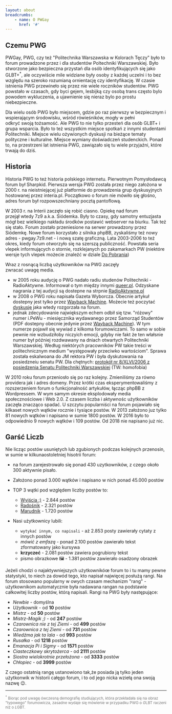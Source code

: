 ```yaml
---
layout: about
breadcrumbs:
    - name: O PWGay
      href: '#'
---
```

## Czemu PWG

PWGay, PWG, czy też "Politechnika Warszawska w Kolorach Tęczy" było to forum prowadzone przez i dla studentów Poltechniki Warszawskiej. Było stworzone jako bezpieczna przystań dla osób identyfikujących się jako GLBT+<sup>*</sup>, ale oczywiście mile widziane były osoby z każdej uczelni i to bez względu na szeroko rozumianą ornientację czy identyfikację. W czasie istnienia PWG przewineło się przez nie wiele roczników studentów. PWG powstało w czasach, gdy byci gejem, lesbijką czy osobą trans często bylo powodem wykluczenia, a ujawnienie się nieraz bylo po prostu niebezpieczne.

Dla wielu osób PWG było miejscem, gdzie po raz pierwszy w bezpiecznym i wspierającym środowisku, wśród rówieśników, mogły w pełni odkryć swoją tożsamość. Ale PWG to nie tylko przesteń dla osób GLBT+ i grupa wsparcia. Było to też wszystkim miejsce spotkań z innymi studentami Politechniki. Miejsce wielu ożywionych dyskusji na bieżące tematy polityczne i kulturalne. Miejsce wymiany doświadczeń studenckich. Ponad to, na przestrzeni lat istnienia PWG, zawiązało się tu wiele przyjaźni, które trwają do dziś. 

## Historia

Historia PWG to też historia polskiego internetu. Pierwotnym Pomysłodawcą forum był Sharpkid. Pierwsza wersja PWG została przez niego założona w 2000 r. na nieistniejącej już platformie do prowadzenia grup dyskusyjnych hostowanej przez interia.pl. Początkowo o forum nie mówiło się głośno, adres forum był rozpowszechniany pocztą pantoflową. 

W 2003 r. na Interii zaczęło się robić ciasno. Opiekę nad forum przejął wtedy 7z9 a.k.a. Siódemka. Były to czasy, gdy samotny entuzjasta mógł bez wielkiego nakładu środków postawić webserver na biurku. Tak też się stało. Forum zostało przeniesione na serwer prowadzony przez Siódemkę. Nowe forum korzystało z silnika phpBB, zyskaliśmy też nowy adres - pwgay.7z9.net - i nową szatę graficzną. Lata 2003-2006 to też okres, kiedy forum otworzyło się na szerszą publiczność. Powstała seria vlepek informujących o stornie, rozklejanych po zakamarkach PW (niektóre wersje tych vlepek możecie znaleźć w dziale [Do Pobrania](/downloads.html))

Wraz z rosnącą liczbą użytkowników na PWG zaczęły zwracać uwagę media.
* w 2005 roku audycję o PWG nadało radiu studenów Politechniki - RadioAktywne. Informował o tym między innymi [queer.pl](https://queer.pl/news/189414/radioaktywna-audycja-o-homoseksualizmie-i-homofobii). Odzyskane nagrania z tej audycji są dostepne na strpnie [RadioAktywne.pl]()
* w 2008 o PWG roku napisała Gazeta Wyborcza. Obecnie artykuł dostepny jest tylko przez [Wayback Machine](https://web.archive.org/web/20081203103147/http://miasta.gazeta.pl/warszawa/1,95190,5990477,Homoseksualisci_z_Politechniki_zalozyli_portal.html). Możecie też poczytać [dyskusję](/thread/1957/index.html) jaka wtedy rozgorzała na forum.
* jednak zdecydowanie największym echem odbił się tzw. "różowy" numer i.PeWu - miesięcznika wydawanego przez Samorząd Studentów (PDF dostepny obecnie jedynie przez [Wayback Machine](https://web.archive.org/web/20131223222541/http://ipewu.pl/arch/ipewu_nr_26.pdf)). W tym numerze pojawił się wywiad z kilkoma forumowiczami. To samo w sobie pewnie nie wzbudziłoby niczyich emocji, gdyby nie fakt że ten włałsnie numer był później rozdwawany na dniach otwartych Politechniki Warszawskiej. Według niektórych pracowników PW takie treści w politechnicznym medium "występowały przeciwko wartościom". Sprawa została eskalwoana do JM rektora PW i była dyskutowania na posiedzneiu senatu PW. Dla chętnych: [protokół nr 8/XLVI/2006 z posiedzenia Senatu Politechniki Warszawskiej](https://www.bip.pw.edu.pl/content/download/1508/8104/file/8_protokol.pdf) (TW: homofobia)

W 2010 roku forum przeniosło się po raz kolejny. Zmieniliśmy za równo providera jak i adres domeny. Przez krótki czas eksperymentowaliśmy z rozszerzeniem forum o funkcjonalność artykułów, łącząc phpBB z Wordpressem. W wym samym okresie eksplodowały media społecznościowe i Web 2.0. Z czasem liczba i aktywnośc użytkowników zaczęła znacząco spadać. U szczytu popularniści na forum pojawiało się kilkaset nowych wątków rocznie i tysiące postów. W 2013 założono juz tylko 81 nowych wątków i napisano w sumie 1800 postów. W 2016 było to odpowiednio 9 nowych wątków i 109 postów. Od 2018 nie napisano już nic.

## Garść Liczb

Nie licząc postów usuniętych lub zgubionych podczas kolejnych przenosin, w sumie w kilkunaostoletniej hisotrii forum:

* na forum zarejestrowało się ponad 430 uzytkowników, z czego około 300 aktywnie pisało.
* Założono ponad 3.000 wątków i napisano w nich ponad 45.000 postów
* TOP 3 wątki pod względem liczby postów to:

  * [Wyjścia ;)](/thread/2844/index.html) - 2.844 postów 
  * [Radośnik](/thread/1944/index.html) - 2.321 postów
  * [Marudnik](/thread/1720/index.html) - 1.720 postów

* Nasi użytkownicy lubili:

  * `wytykać innym, co napisali` - aż 2.853 posty zawierały cytaty z innych postów
  * _mówić z emfazą_ - ponad 2.100 postów zawierało tekst zformatowany jako kursywa
  * **krzyczeć** - 2.081 postów zawiera pogrubiony tekst
  * pismo obrazkowe :framed_picture: - 1.381 postów zawierało osadzony obrazek

Jeżeli chodzi o najaktywniejszych użytkownikóœ forum to i tu mamy pewne statystyki, to niech za dowód tego, kto napisał najwięcej posłużą rangi. Na forum stosowano popularny w owych czasam mechanizm "rang" - użytkownikom automatycznie była nadawana rangan na podstawie całkowitej liczby postów, którą napisali. Rangi na PWG były następujące:

* _Newbie_ - domyślna
* _Użytkownik_ - od **10** postów
* _Mistrz_ - od **50** postów
* _Mistrz-Magik ;)_ - od **247** postów
* _Czarownica nie z tej Ziemi_ - od **499** postów
* _Czarownica z tej Ziemi_ - od **731** postów
* _Wiedźma jak ta lala_ - od **993** postów
* _Rusałka_ - od **1218** postów
* _Emanacja Pi i Sigmy_ - od **1571** postów
* _Ciasteczkowy skrytożerca_ - od **2111** postów
* _Siostra wielokrotnie przełożona_ - od **3333** postów
* _Chłopiec_ - od **3999** postów

Z czego ostatnią rangę ustanowiono tak,że posiada ją tylko jeden użytkonwik w historii całęgo forum, i to od jego nicka wziełą ona swoją nazwę :wink:.

<hr />
<span style="font-size: smaller; color: #777"><sup>*</sup> Biorąc pod uwagę ówczesną demografię studiujących, która przekładała się na obraz "typowego" forumowicza, zasadne wydaje się mówienie w przypadku PWG o <EM>G</EM>LBT raczeni niż o <EM>L</EM>GBT.</span>